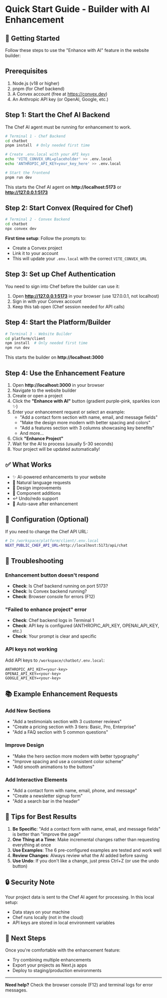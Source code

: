 # Quick Start Guide - Builder with AI Enhancement

## 🚀 Getting Started

Follow these steps to use the "Enhance with AI" feature in the website builder:

## Prerequisites

1. Node.js (v18 or higher)
2. pnpm (for Chef backend)
3. A Convex account (free at https://convex.dev)
4. An Anthropic API key (or OpenAI, Google, etc.)

## Step 1: Start the Chef AI Backend

The Chef AI agent must be running for enhancement to work.

```bash
# Terminal 1 - Chef Backend
cd chatbot
pnpm install  # Only needed first time

# Create .env.local with your API keys
echo 'VITE_CONVEX_URL=placeholder' >> .env.local
echo 'ANTHROPIC_API_KEY=your_key_here' >> .env.local

# Start the frontend
pnpm run dev
```

This starts the Chef AI agent on **http://localhost:5173** or **http://127.0.0.1:5173**

## Step 2: Start Convex (Required for Chef)

```bash
# Terminal 2 - Convex Backend  
cd chatbot
npx convex dev
```

**First time setup**: Follow the prompts to:
- Create a Convex project
- Link it to your account
- This will update your `.env.local` with the correct `VITE_CONVEX_URL`

## Step 3: Set up Chef Authentication

You need to sign into Chef before the builder can use it:

1. Open **http://127.0.0.1:5173** in your browser (use 127.0.0.1, not localhost)
2. Sign in with your Convex account
3. Keep this tab open (Chef session needed for API calls)

## Step 4: Start the Platform/Builder

```bash
# Terminal 3 - Website Builder
cd platform/client
npm install  # Only needed first time
npm run dev
```

This starts the builder on **http://localhost:3000**

## Step 4: Use the Enhancement Feature

1. Open **http://localhost:3000** in your browser
2. Navigate to the website builder
3. Create or open a project
4. Click the **"Enhance with AI"** button (gradient purple-pink, sparkles icon ✨)
5. Enter your enhancement request or select an example:
   - "Add a contact form section with name, email, and message fields"
   - "Make the design more modern with better spacing and colors"
   - "Add a features section with 3 columns showcasing key benefits"
   - And more...
6. Click **"Enhance Project"**
7. Wait for the AI to process (usually 5-30 seconds)
8. Your project will be updated automatically!

## ✅ What Works

- ✨ AI-powered enhancements to your website
- 📝 Natural language requests
- 🎨 Design improvements
- 🔧 Component additions
- ↩️ Undo/redo support
- 💾 Auto-save after enhancement

## 🔧 Configuration (Optional)

If you need to change the Chef API URL:

```bash
# In /workspace/platform/client/.env.local
NEXT_PUBLIC_CHEF_API_URL=http://localhost:5173/api/chat
```

## 🐛 Troubleshooting

### Enhancement button doesn't respond
- **Check**: Is Chef backend running on port 5173?
- **Check**: Is Convex backend running?
- **Check**: Browser console for errors (F12)

### "Failed to enhance project" error
- **Check**: Chef backend logs in Terminal 1
- **Check**: API key is configured (ANTHROPIC_API_KEY, OPENAI_API_KEY, etc.)
- **Check**: Your prompt is clear and specific

### API keys not working
Add API keys to `/workspace/chatbot/.env.local`:
```env
ANTHROPIC_API_KEY=<your-key>
OPENAI_API_KEY=<your-key>
GOOGLE_API_KEY=<your-key>
```

## 📚 Example Enhancement Requests

### Add New Sections
- "Add a testimonials section with 3 customer reviews"
- "Create a pricing section with 3 tiers: Basic, Pro, Enterprise"
- "Add a FAQ section with 5 common questions"

### Improve Design
- "Make the hero section more modern with better typography"
- "Improve spacing and use a consistent color scheme"
- "Add smooth animations to the buttons"

### Add Interactive Elements
- "Add a contact form with name, email, phone, and message"
- "Create a newsletter signup form"
- "Add a search bar in the header"

## 🎯 Tips for Best Results

1. **Be Specific**: "Add a contact form with name, email, and message fields" is better than "improve the page"
2. **One Thing at a Time**: Make incremental changes rather than requesting everything at once
3. **Use Examples**: The 6 pre-configured examples are tested and work well
4. **Review Changes**: Always review what the AI added before saving
5. **Use Undo**: If you don't like a change, just press Ctrl+Z (or use the undo button)

## 🔒 Security Note

Your project data is sent to the Chef AI agent for processing. In this local setup:
- Data stays on your machine
- Chef runs locally (not in the cloud)
- API keys are stored in local environment variables

## 🚀 Next Steps

Once you're comfortable with the enhancement feature:
- Try combining multiple enhancements
- Export your projects as Next.js apps
- Deploy to staging/production environments

---

**Need help?** Check the browser console (F12) and terminal logs for error messages.
